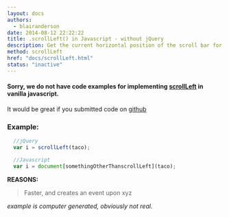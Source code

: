 ```yaml
---
layout: docs
authors:
  - blairanderson
date: 2014-08-12 22:22:22
title: .scrollLeft() in Javascript - without jQuery
description: Get the current horizontal position of the scroll bar for the first element in the set of matched elements or set the horizontal position of the scroll bar for every matched element.
method: scrollLeft
href: "docs/scrollLeft.html"
status: "inactive"
---
```


#### Sorry, we do not have code examples for implementing [scrollLeft](http://api.jquery.com/scrollLeft/) in vanilla javascript.

It would be great if you submitted code on [github](https://github.com/blairanderson/without-jquery/blob/master/docs/scrollLeft.md)

### Example:

```javascript
  //jQuery
  var i = scrollLeft(taco);

  //Javascript
  var i = document[somethingOtherThanscrollLeft](taco);

```

**REASONS:**
> Faster, and creates an event upon xyz

*example is computer generated, obviously not real.*
